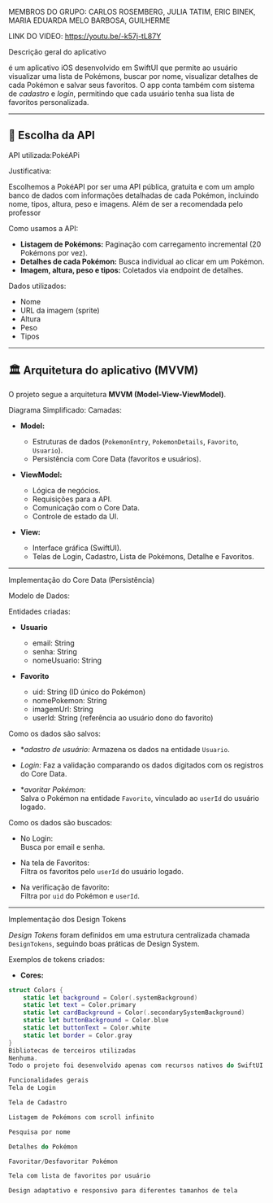 MEMBROS DO GRUPO: CARLOS ROSEMBERG, JULIA TATIM, ERIC BINEK, MARIA EDUARDA MELO BARBOSA, GUILHERME

LINK DO VIDEO: https://youtu.be/-k57j-tL87Y

  Descrição geral do aplicativo

é um aplicativo iOS desenvolvido em SwiftUI que permite ao usuário visualizar uma lista de Pokémons, buscar por nome, visualizar detalhes de cada Pokémon e salvar seus favoritos. O app conta também com sistema de *cadastro* e *login*, permitindo que cada usuário tenha sua lista de favoritos personalizada.

---

## 📡 Escolha da API

API utilizada:PokéAPi

 Justificativa:

Escolhemos a PokéAPI por ser uma API pública, gratuita e com um amplo banco de dados com informações detalhadas de cada Pokémon, incluindo nome, tipos, altura, peso e imagens. Além de ser a recomendada pelo professor 

Como usamos a API:

- **Listagem de Pokémons:** Paginação com carregamento incremental (20 Pokémons por vez).
- **Detalhes de cada Pokémon:** Busca individual ao clicar em um Pokémon.
- **Imagem, altura, peso e tipos:** Coletados via endpoint de detalhes.

Dados utilizados:

- Nome
- URL da imagem (sprite)
- Altura
- Peso
- Tipos

---

## 🏛️ Arquitetura do aplicativo (MVVM)

O projeto segue a arquitetura **MVVM (Model-View-ViewModel)**.

Diagrama Simplificado:
 Camadas:

- **Model:**  
  - Estruturas de dados (`PokemonEntry`, `PokemonDetails`, `Favorito`, `Usuario`).
  - Persistência com Core Data (favoritos e usuários).

- **ViewModel:**  
  - Lógica de negócios.
  - Requisições para a API.
  - Comunicação com o Core Data.
  - Controle de estado da UI.

- **View:**  
  - Interface gráfica (SwiftUI).
  - Telas de Login, Cadastro, Lista de Pokémons, Detalhe e Favoritos.

---

 Implementação do Core Data (Persistência)

 Modelo de Dados:

Entidades criadas:

- **Usuario**
  - email: String
  - senha: String
  - nomeUsuario: String

- **Favorito**
  - uid: String (ID único do Pokémon)
  - nomePokemon: String
  - imagemUrl: String
  - userId: String (referência ao usuário dono do favorito)

 Como os dados são salvos:

- **adastro de usuário:* 
Armazena os dados na entidade `Usuario`.

- *Login:* 
Faz a validação comparando os dados digitados com os registros do Core Data.

- **avoritar Pokémon:*  
Salva o Pokémon na entidade `Favorito`, vinculado ao `userId` do usuário logado.

 Como os dados são buscados:

- No Login:  
Busca por email e senha.

- Na tela de Favoritos:  
Filtra os favoritos pelo `userId` do usuário logado.

- Na verificação de favorito:  
Filtra por `uid` do Pokémon e `userId`.

---

 Implementação dos Design Tokens

*Design Tokens* foram definidos em uma estrutura centralizada chamada `DesignTokens`, seguindo boas práticas de Design System.

 Exemplos de tokens criados:

- **Cores:**  
```swift
struct Colors {
    static let background = Color(.systemBackground)
    static let text = Color.primary
    static let cardBackground = Color(.secondarySystemBackground)
    static let buttonBackground = Color.blue
    static let buttonText = Color.white
    static let border = Color.gray
}  
Bibliotecas de terceiros utilizadas
Nenhuma.
Todo o projeto foi desenvolvido apenas com recursos nativos do SwiftUI e CoreData, utilizando URLSession para chamadas de API.

Funcionalidades gerais
Tela de Login

Tela de Cadastro

Listagem de Pokémons com scroll infinito

Pesquisa por nome

Detalhes do Pokémon

Favoritar/Desfavoritar Pokémon

Tela com lista de favoritos por usuário

Design adaptativo e responsivo para diferentes tamanhos de tela
